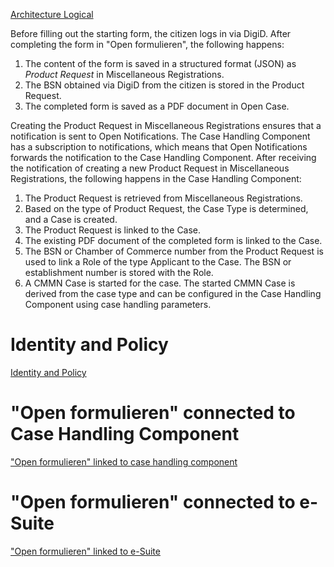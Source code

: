 [Architecture Logical](../attachments/images/209072433-90115f29-8ac7-4461-bde5-c3d60f786c91.jpg)

Before filling out the starting form, the citizen logs in via DigiD. After completing the form in "Open formulieren", the following happens:

1. The content of the form is saved in a structured format (JSON) as _Product Request_ in Miscellaneous Registrations.
2. The BSN obtained via DigiD from the citizen is stored in the Product Request.
3. The completed form is saved as a PDF document in Open Case.

Creating the Product Request in Miscellaneous Registrations ensures that a notification is sent to Open Notifications. The Case Handling Component has a subscription to notifications, which means that Open Notifications forwards the notification to the Case Handling Component. After receiving the notification of creating a new Product Request in Miscellaneous Registrations, the following happens in the Case Handling Component:

1. The Product Request is retrieved from Miscellaneous Registrations.
2. Based on the type of Product Request, the Case Type is determined, and a Case is created.
3. The Product Request is linked to the Case.
4. The existing PDF document of the completed form is linked to the Case.
5. The BSN or Chamber of Commerce number from the Product Request is used to link a Role of the type Applicant to the Case. The BSN or establishment number is stored with the Role.
6. A CMMN Case is started for the case. The started CMMN Case is derived from the case type and can be configured in the Case Handling Component using case handling parameters.

# Identity and Policy

[Identity and Policy](../attachments/images/181199480-049a5fcc-5507-4299-9269-136d6659477f.jpg)

# "Open formulieren" connected to Case Handling Component

["Open formulieren" linked to case handling component](../attachments/images/189580091-59b45596-8025-416e-b785-632c564671a2.png)

# "Open formulieren" connected to e-Suite

["Open formulieren" linked to e-Suite](../attachments/images/189580171-1a1b3ce1-b5f9-49ad-8725-4566d6088712.png)
